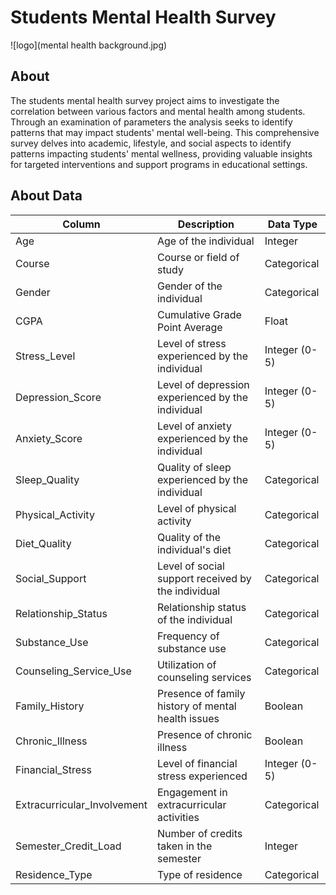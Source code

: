 # Students Mental Health Survey
![logo](mental health background.jpg)
## About
The students mental health survey project aims to investigate the correlation between various factors and mental health among students. Through an examination of parameters the analysis seeks to identify patterns that may impact students' mental well-being. This comprehensive survey delves into academic, lifestyle, and social aspects to identify patterns impacting students' mental wellness, providing valuable insights for targeted interventions and support programs in educational settings.

## About Data

| Column                  | Description                                        | Data Type      |
|-------------------------|----------------------------------------------------|----------------|
| Age                     | Age of the individual                              | Integer        |
| Course                  | Course or field of study                            | Categorical    |
| Gender                  | Gender of the individual                           | Categorical    |
| CGPA                    | Cumulative Grade Point Average                      | Float          |
| Stress_Level            | Level of stress experienced by the individual       | Integer (0-5)  |
| Depression_Score        | Level of depression experienced by the individual   | Integer (0-5)  |
| Anxiety_Score           | Level of anxiety experienced by the individual      | Integer (0-5)  |
| Sleep_Quality           | Quality of sleep experienced by the individual      | Categorical    |
| Physical_Activity       | Level of physical activity                          | Categorical    |
| Diet_Quality            | Quality of the individual's diet                    | Categorical    |
| Social_Support          | Level of social support received by the individual  | Categorical    |
| Relationship_Status     | Relationship status of the individual               | Categorical    |
| Substance_Use           | Frequency of substance use                          | Categorical    |
| Counseling_Service_Use  | Utilization of counseling services                  | Categorical    |
| Family_History          | Presence of family history of mental health issues  | Boolean        |
| Chronic_Illness         | Presence of chronic illness                         | Boolean        |
| Financial_Stress        | Level of financial stress experienced               | Integer (0-5)  |
| Extracurricular_Involvement | Engagement in extracurricular activities        | Categorical    |
| Semester_Credit_Load    | Number of credits taken in the semester             | Integer        |
| Residence_Type          | Type of residence                                   | Categorical    |
